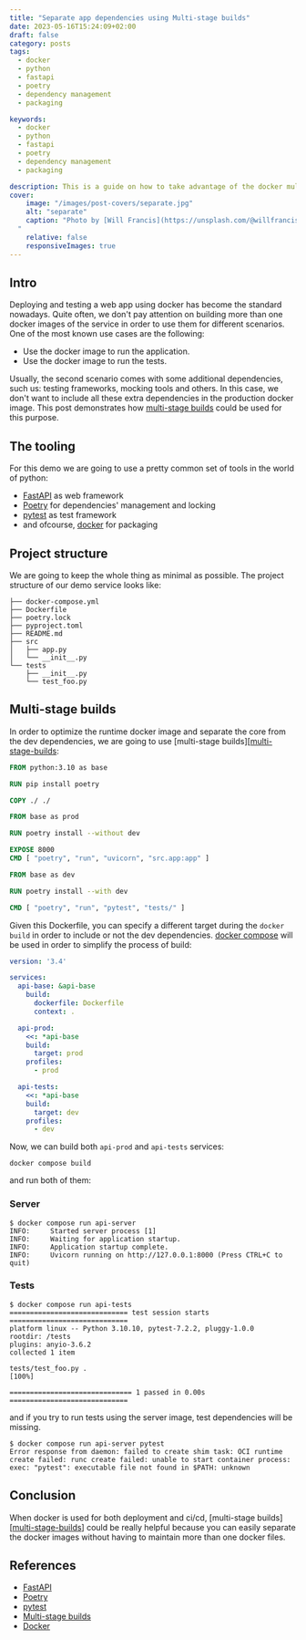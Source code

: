 ```yaml
---
title: "Separate app dependencies using Multi-stage builds"
date: 2023-05-16T15:24:09+02:00
draft: false
category: posts
tags:
  - docker
  - python
  - fastapi
  - poetry
  - dependency management
  - packaging

keywords:
  - docker
  - python
  - fastapi
  - poetry
  - dependency management
  - packaging

description: This is a guide on how to take advantage of the docker multi-stage builds in order to separate core and dev dependencies and keep you docker images even more optimized.
cover:
    image: "/images/post-covers/separate.jpg"
    alt: "separate"
    caption: "Photo by [Will Francis](https://unsplash.com/@willfrancis?utm_source=unsplash&utm_medium=referral&utm_content=creditCopyText) on [Unsplash](https://unsplash.com/photos/Rm3nWQiDTzg?utm_source=unsplash&utm_medium=referral&utm_content=creditCopyText)
  "
    relative: false
    responsiveImages: true
---
```


## Intro

Deploying and testing a web app using docker has become the standard nowadays. Quite often, we don't pay attention on 
building more than one docker images of the service in order to use them for different scenarios. One of the most 
known use cases are the following:
 - Use the docker image to run the application.
 - Use the docker image to run the tests.

Usually, the second scenario comes with some additional dependencies, such us: testing frameworks, mocking tools and 
others. In this case, we don't want to include all these extra dependencies in the production docker image. This post 
demonstrates how [multi-stage builds][multi-stage-builds] could be used for this purpose.

## The tooling

For this demo we are going to use a pretty common set of tools in the world of python:
 - [FastAPI][fastapi] as web framework
 - [Poetry][poetry] for dependencies' management and locking
 - [pytest][pytest] as test framework
 - and ofcourse, [docker][docker] for packaging

## Project structure

We are going to keep the whole thing as minimal as possible. The project structure of our demo service looks like:

```
├── docker-compose.yml
├── Dockerfile
├── poetry.lock
├── pyproject.toml
├── README.md
├── src
│   ├── app.py
│   └── __init__.py
└── tests
    ├── __init__.py
    └── test_foo.py
```

## Multi-stage builds

In order to optimize the runtime docker image and separate the core from the dev dependencies, we are going to use
[multi-stage builds][[multi-stage-builds]:

```dockerfile
FROM python:3.10 as base

RUN pip install poetry

COPY ./ ./

FROM base as prod

RUN poetry install --without dev

EXPOSE 8000
CMD [ "poetry", "run", "uvicorn", "src.app:app" ]

FROM base as dev

RUN poetry install --with dev

CMD [ "poetry", "run", "pytest", "tests/" ]
```

Given this Dockerfile, you can specify a different target during the `docker build` in order to include or not the dev 
dependencies. [docker compose][docker-compose] will be used in order to simplify the process of build:

```yaml
version: '3.4'

services:
  api-base: &api-base
    build:
      dockerfile: Dockerfile
      context: .

  api-prod:
    <<: *api-base
    build:
      target: prod
    profiles:
      - prod

  api-tests:
    <<: *api-base
    build:
      target: dev
    profiles:
      - dev
```

Now, we can build both `api-prod` and `api-tests` services:

```shell
docker compose build
```

and run both of them:

### Server
```shell
$ docker compose run api-server
INFO:     Started server process [1]
INFO:     Waiting for application startup.
INFO:     Application startup complete.
INFO:     Uvicorn running on http://127.0.0.1:8000 (Press CTRL+C to quit)
```

### Tests
```shell
$ docker compose run api-tests
============================= test session starts =============================
platform linux -- Python 3.10.10, pytest-7.2.2, pluggy-1.0.0
rootdir: /tests
plugins: anyio-3.6.2
collected 1 item                                                              

tests/test_foo.py .                                                     [100%]

============================== 1 passed in 0.00s =============================
```

and if you try to run tests using the server image, test dependencies will be missing.

```shell
$ docker compose run api-server pytest
Error response from daemon: failed to create shim task: OCI runtime create failed: runc create failed: unable to start container process: exec: "pytest": executable file not found in $PATH: unknown
```

## Conclusion

When docker is used for both deployment and ci/cd, [multi-stage builds][[multi-stage-builds]] could be really helpful because you can easily 
separate the docker images without having to maintain more than one docker files.

## References

 - [FastAPI][fastapi]
 - [Poetry][poetry]
 - [pytest][pytest]
 - [Multi-stage builds][multi-stage-builds]
 - [Docker][docker]

[fastapi]: https://fastapi.tiangolo.com "FastAPI"
[poetry]: https://python-poetry.org/ "Poetry"
[pytest]: https://docs.pytest.org/en/7.3.x/ "pytest"
[multi-stage-builds]: https://docs.docker.com/build/building/multi-stage/ "Multi-stage builds"
[docker]: https://www.docker.com/ "Docker"
[docker-compose]: https://docs.docker.com/compose/ "Docker Compose"